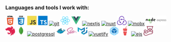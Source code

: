 ### Languages and tools I work with:
<p align="left">
  <a href="https://www.w3.org/html/" target="_blank" rel="noreferrer" title="html"><img src="https://raw.githubusercontent.com/devicons/devicon/master/icons/html5/html5-original-wordmark.svg" alt="html5" width="30" height="30"/></a>
  <a href="https://www.w3schools.com/css/" target="_blank" rel="noreferrer" title="css"><img src="https://raw.githubusercontent.com/devicons/devicon/master/icons/css3/css3-original-wordmark.svg" alt="css3" width="30" height="30"/></a>
  <a href="https://developer.mozilla.org/en-US/docs/Web/JavaScript" target="_blank" rel="noreferrer" title="javascript"><img src="https://raw.githubusercontent.com/devicons/devicon/master/icons/javascript/javascript-original.svg" alt="javascript" width="30" height="30"/></a>
  <a href="https://www.typescriptlang.org/" target="_blank" rel="noreferrer" title="typescript"><img src="https://raw.githubusercontent.com/devicons/devicon/master/icons/typescript/typescript-original.svg" alt="typescript" width="30" height="30"/></a>
  <a href="https://git-scm.com/" target="_blank" rel="noreferrer" title="git"><img src="https://www.vectorlogo.zone/logos/git-scm/git-scm-icon.svg" alt="git" width="30" height="30"/></a>
  <a href="https://react.dev/" target="_blank" rel="noreferrer" title="react"><img src="https://raw.githubusercontent.com/devicons/devicon/master/icons/react/react-original.svg" alt="react" width="30" height="30"/></a>
  <a href="https://v3.ru.vuejs.org/" target="_blank" rel="noreferrer" title="vue"><img src="https://github.com/devicons/devicon/blob/master/icons/vuejs/vuejs-original.svg" alt="vue" width="30" height="30"/></a>
  <a href="https://nextjs.org/" target="_blank" rel="noreferrer" title="nextjs"><img src="https://cdn.worldvectorlogo.com/logos/nextjs-2.svg" alt="nextjs" width="30" height="30"/></a>
  <a href="https://nuxt.com/" target="_blank" rel="noreferrer" title="nuxt"><img src="https://cdn.jsdelivr.net/gh/devicons/devicon/icons/nuxtjs/nuxtjs-original.svg" alt="nuxt" width="30" height="30"/></a>
  <a href="https://redux-toolkit.js.org/" target="_blank" rel="noreferrer" title="redux"><img src="https://github.com/devicons/devicon/blob/master/icons/redux/redux-original.svg" alt="redux" width="30" height="30"/></a>
  <a href="https://mobx.js.org/" target="_blank" rel="noreferrer" title="mobx"><img src="https://cdn.worldvectorlogo.com/logos/mobx.svg" alt="mobx" width="30" height="30"/></a>
  <a href="https://nodejs.org" target="_blank" rel="noreferrer" title="nodejs"><img src="https://raw.githubusercontent.com/devicons/devicon/master/icons/nodejs/nodejs-original-wordmark.svg" alt="nodejs" width="30" height="30"/></a>
  <a href="https://expressjs.com" target="_blank" rel="noreferrer" title="express"> <img src="https://raw.githubusercontent.com/devicons/devicon/master/icons/express/express-original-wordmark.svg" alt="express" width="30" height="30"/></a>
  <a href="https://nestjs.com" target="_blank" rel="noreferrer" title="nestjs"> <img src="https://github.com/devicons/devicon/blob/master/icons/nestjs/nestjs-plain.svg" alt="nestjs" width="30" height="30"/></a>
  <a href="https://www.mongodb.com/" target="_blank" rel="noreferrer" title="mongodb"><img src="https://raw.githubusercontent.com/devicons/devicon/master/icons/mongodb/mongodb-original.svg" alt="mongodb" width="30" height="30"/></a>
  <a href="https://www.postgresql.org/" target="_blank" rel="noreferrer" title="postgresql"><img src="https://cdn.jsdelivr.net/gh/devicons/devicon/icons/postgresql/postgresql-original.svg" alt="postgresql" width="30" height="30"/></a>
  <a href="https://www.docker.com/" target="_blank" rel="noreferrer" title="docker"><img src="https://raw.githubusercontent.com/devicons/devicon/master/icons/docker/docker-original.svg" alt="docker" width="30" height="30"/></a>
  <a href="https://sass-lang.com" target="_blank" rel="noreferrer" title="sass"><img src="https://raw.githubusercontent.com/devicons/devicon/master/icons/sass/sass-original.svg" alt="sass" width="30" height="30"/></a>
  <a href="https://mui.com/" target="_blank" rel="noreferrer" title="materialui"><img src="https://github.com/devicons/devicon/blob/master/icons/materialui/materialui-original.svg" alt="materialui" width="30" height="30"/></a>
  <a href="https://vuetifyjs.com/" target="_blank" rel="noreferrer" title="vuetify"><img src="https://cdn.jsdelivr.net/gh/devicons/devicon/icons/vuetify/vuetify-original.svg" alt="vuetify" width="30" height="30"/></a>
  <a href="https://webpack.js.org/" target="_blank" rel="noreferrer" title="webpack"><img src="https://github.com/devicons/devicon/blob/master/icons/webpack/webpack-original.svg" alt="webpack" width="30" height="30"/></a>
  <a href="https://gulpjs.com" target="_blank" rel="noreferrer" title="gulp"><img src="https://raw.githubusercontent.com/devicons/devicon/master/icons/gulp/gulp-plain.svg" alt="gulp" width="30" height="30"/></a>
  <a href="https://ejs.co/" target="_blank" rel="noreferrer" title="ejs"><img src="https://www.svgrepo.com/show/373574/ejs.svg" alt="ejs" width="30" height="30"/></a>
  <a href="https://jestjs.io/" target="_blank" rel="noreferrer" title="jestjs"><img src="https://github.com/devicons/devicon/blob/master/icons/jest/jest-plain.svg" alt="jestjs" width="30" height="30"/></a> 
</p>

<!--
 👋
**utavegu/utavegu** is a ✨ _special_ ✨ repository because its `README.md` (this file) appears on your GitHub profile.

Here are some ideas to get you started:

- 🔭 I’m currently working on ...
- 🌱 I’m currently learning ...
- 👯 I’m looking to collaborate on ...
- 🤔 I’m looking for help with ...
- 💬 Ask me about ...
- 📫 How to reach me: ...
- 😄 Pronouns: ...
- ⚡ Fun fact: ...
-->
